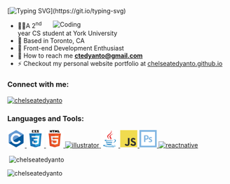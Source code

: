 [![Typing SVG](https://readme-typing-svg.herokuapp.com?font=Fira+Code&size=30&pause=1000&color=F7B2CC&background=97FFD400&random=false&width=471&lines=Hello%F0%9F%99%8B%E2%80%8D%E2%99%80%EF%B8%8F!+I'm+Chelsea.;Welcome+to+my+github+page.)](https://git.io/typing-svg)

<img align="right" alt="Coding" width="400" src="https://camo.githubusercontent.com/374987f773148e46b1851b9e3bc4bf71b182562dd002620ef3e4263cb3997130/68747470733a2f2f6d69726f2e6d656469756d2e636f6d2f6d61782f3837352f312a7164415731546a434e353768316c6275757a766368672e676966">

- :woman_student:A 2<sup>nd</sup> year CS student at York University
- :round_pushpin: Based in Toronto, CA
- :star2: Front-end Development Enthusiast
- :rocket: How to reach me **ctedyanto@gmail.com**
- :zap: Checkout my personal website portfolio at <a href="chelseatedyanto.github.io" target="blank">chelseatedyanto.github.io</a>


<h3 align="left">Connect with me:</h3>
<p align="left">
<a href="https://linkedin.com/in/chelseatedyanto" target="blank"><img align="center" src="https://raw.githubusercontent.com/rahuldkjain/github-profile-readme-generator/master/src/images/icons/Social/linked-in-alt.svg" alt="chelseatedyanto" height="30" width="40" /></a>
</p>

<h3 align="left">Languages and Tools:</h3>
<p align="left"> <a href="https://www.cprogramming.com/" target="_blank" rel="noreferrer"> <img src="https://raw.githubusercontent.com/devicons/devicon/master/icons/c/c-original.svg" alt="c" width="40" height="40"/> </a> <a href="https://www.w3schools.com/css/" target="_blank" rel="noreferrer"> <img src="https://raw.githubusercontent.com/devicons/devicon/master/icons/css3/css3-original-wordmark.svg" alt="css3" width="40" height="40"/> </a> <a href="https://www.w3.org/html/" target="_blank" rel="noreferrer"> <img src="https://raw.githubusercontent.com/devicons/devicon/master/icons/html5/html5-original-wordmark.svg" alt="html5" width="40" height="40"/> </a> <a href="https://www.adobe.com/in/products/illustrator.html" target="_blank" rel="noreferrer"> <img src="https://www.vectorlogo.zone/logos/adobe_illustrator/adobe_illustrator-icon.svg" alt="illustrator" width="40" height="40"/> </a> <a href="https://www.java.com" target="_blank" rel="noreferrer"> <img src="https://raw.githubusercontent.com/devicons/devicon/master/icons/java/java-original.svg" alt="java" width="40" height="40"/> </a> <a href="https://developer.mozilla.org/en-US/docs/Web/JavaScript" target="_blank" rel="noreferrer"> <img src="https://raw.githubusercontent.com/devicons/devicon/master/icons/javascript/javascript-original.svg" alt="javascript" width="40" height="40"/> </a> <a href="https://www.photoshop.com/en" target="_blank" rel="noreferrer"> <img src="https://raw.githubusercontent.com/devicons/devicon/master/icons/photoshop/photoshop-line.svg" alt="photoshop" width="40" height="40"/> </a> <a href="https://reactnative.dev/" target="_blank" rel="noreferrer"> <img src="https://reactnative.dev/img/header_logo.svg" alt="reactnative" width="40" height="40"/> </a> </p>

<p>&nbsp;<img align="center" src="https://github-readme-stats.vercel.app/api?username=chelseatedyanto&show_icons=true&locale=en" alt="chelseatedyanto" /></p>
<p><img align="left" src="https://github-readme-stats.vercel.app/api/top-langs?username=chelseatedyanto&show_icons=true&locale=en&layout=compact" alt="chelseatedyanto" /></p>

